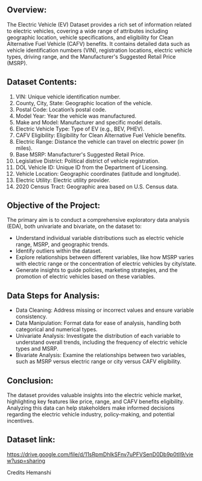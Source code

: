## Overview:
The Electric Vehicle (EV) Dataset provides a rich set of information related to electric vehicles, covering a wide range of attributes including geographic location, vehicle specifications, and eligibility for Clean Alternative Fuel Vehicle (CAFV) benefits. It contains detailed data such as vehicle identification numbers (VIN), registration locations, electric vehicle types, driving range, and the Manufacturer's Suggested Retail Price (MSRP).

## Dataset Contents:
1. VIN: Unique vehicle identification number.
2. County, City, State: Geographic location of the vehicle.
3. Postal Code: Location’s postal code.
4. Model Year: Year the vehicle was manufactured.
5. Make and Model: Manufacturer and specific model details.
6. Electric Vehicle Type: Type of EV (e.g., BEV, PHEV).
7. CAFV Eligibility: Eligibility for Clean Alternative Fuel Vehicle benefits.
8. Electric Range: Distance the vehicle can travel on electric power (in miles).
9. Base MSRP: Manufacturer's Suggested Retail Price.
10. Legislative District: Political district of vehicle registration.
11. DOL Vehicle ID: Unique ID from the Department of Licensing.
12. Vehicle Location: Geographic coordinates (latitude and longitude).
13. Electric Utility: Electric utility provider.
14. 2020 Census Tract: Geographic area based on U.S. Census data.

## Objective of the Project:
The primary aim is to conduct a comprehensive exploratory data analysis (EDA), both univariate and bivariate, on the dataset to:
* Understand individual variable distributions such as electric vehicle range, MSRP, and geographic trends.
* Identify outliers within the dataset.
* Explore relationships between different variables, like how MSRP varies with electric range or the concentration of electric vehicles by city/state.
* Generate insights to guide policies, marketing strategies, and the promotion of electric vehicles based on these variables.

## Data Steps for Analysis:
* Data Cleaning: Address missing or incorrect values and ensure variable consistency.
* Data Manipulation: Format data for ease of analysis, handling both categorical and numerical types.
* Univariate Analysis: Investigate the distribution of each variable to understand overall trends, including the frequency of electric vehicle types and MSRP.
* Bivariate Analysis: Examine the relationships between two variables, such as MSRP versus electric range or city versus CAFV eligibility.

## Conclusion:
The dataset provides valuable insights into the electric vehicle market, highlighting key features like price, range, and CAFV benefits eligibility. Analyzing this data can help stakeholders make informed decisions regarding the electric vehicle industry, policy-making, and potential incentives.

## Dataset link:
https://drive.google.com/file/d/11sRpmDhlkSFnv7uPFVSenD0Db9p0tll9/view?usp=sharing

Credits Hemanshi
